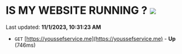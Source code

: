 # IS MY WEBSITE RUNNING ? [![](https://img.shields.io/static/v1?label=Sponsor&message=%E2%9D%A4&logo=GitHub&color=%23fe8e86)](https://github.com/sponsors/<username>)

Last updated: **11/1/2023, 10:31:23 AM**

- `GET` [https://youssefservice.me](https://youssefservice.me) - **Up** (746ms)

